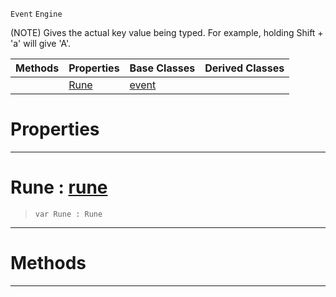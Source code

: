  `Event` `Engine`



(NOTE) Gives the actual key value being typed. For example, holding Shift + 'a' will give 'A'.

|Methods|Properties|Base Classes|Derived Classes|
|---|---|---|---|
| |[ Rune](https://github.com/PlasmaEngine/PlasmaDocs/tree/master/docs/C%2B%2B/code_reference/class_reference/keyboardtextevent.markdown#rune-plasma-engine-documen)|[event](https://github.com/PlasmaEngine/PlasmaDocs/tree/master/docs/C%2B%2B/code_reference/class_reference/event.markdown)| |


 #  Properties


---  
 #  Rune : [rune](https://github.com/PlasmaEngine/PlasmaDocs/tree/master/docs/C%2B%2B/code_reference/lightning_base_types/rune.markdown)

> 
> ``` lang=cpp, name=Lightning
> var Rune : Rune


---  
 #  Methods


---  
 

 